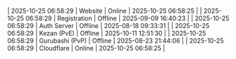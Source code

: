| 2025-10-25 06:58:29 | Website | Online | 2025-10-25 06:58:25 |
| 2025-10-25 06:58:29 | Registration | Offline | 2025-09-09 16:40:23 |
| 2025-10-25 06:58:29 | Auth Server | Offline | 2025-08-18 09:33:31 |
| 2025-10-25 06:58:29 | Kezan (PvE) | Offline | 2025-10-11 12:51:30 |
| 2025-10-25 06:58:29 | Gurubashi (PvP) | Offline | 2025-08-23 21:44:06 |
| 2025-10-25 06:58:29 | Cloudflare | Online | 2025-10-25 06:58:25 |
